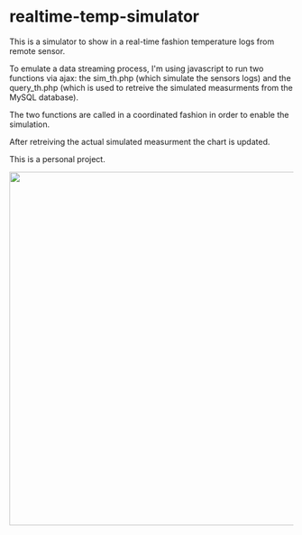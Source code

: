 # realtime-temp-simulator

This is a simulator to show in a real-time fashion temperature logs from remote sensor.  

To emulate a data streaming process, I'm using javascript to run two functions via ajax: the sim_th.php (which simulate the sensors logs) and the query_th.php (which is used to retreive the simulated measurments from the MySQL database). 

The two functions are called in a coordinated fashion in order to enable the simulation.

After retreiving the actual simulated measurment the chart is updated. 

This is a personal project. 

<img src="assets/image.PNG" width="628"/>

